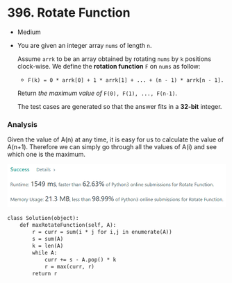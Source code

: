 # 396. Rotate Function

* Medium
*   You are given an integer array `nums` of length `n`.

    Assume `arrk` to be an array obtained by rotating `nums` by `k` positions clock-wise. We define the **rotation function** `F` on `nums` as follow:

    * `F(k) = 0 * arrk[0] + 1 * arrk[1] + ... + (n - 1) * arrk[n - 1].`

    Return _the maximum value of_ `F(0), F(1), ..., F(n-1)`.

    The test cases are generated so that the answer fits in a **32-bit** integer.

### Analysis&#x20;

Given the value of A(n) at any time, it is easy for us to calculate the value of A(n+1). Therefore we can simply go through all the values of A(i) and see which one is the maximum.&#x20;

![](<../.gitbook/assets/image (26).png>)

```
class Solution(object):
    def maxRotateFunction(self, A):
        r = curr = sum(i * j for i,j in enumerate(A))
        s = sum(A)
        k = len(A)
        while A:
            curr += s - A.pop() * k
            r = max(curr, r)
        return r
```
